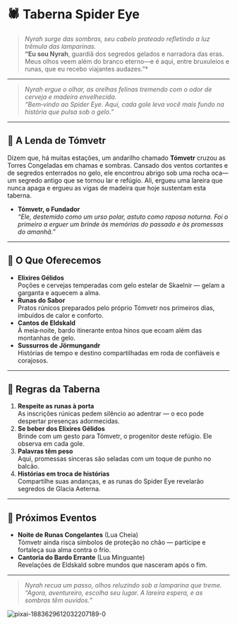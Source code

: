 # 🕷️ Taberna Spider Eye

> *Nyrah surge das sombras, seu cabelo prateado refletindo a luz trêmula das lamparinas.*  
> **“Eu sou Nyrah**, guardiã dos segredos gelados e narradora das eras. Meus olhos veem além do branco eterno—e é aqui, entre bruxuleios e runas, que eu recebo viajantes audazes.”*

---

> *Nyrah ergue o olhar, as orelhas felinas tremendo com o odor de cerveja e madeira envelhecida.*  
> _“Bem‐vindo ao Spider Eye. Aqui, cada gole leva você mais fundo na história que pulsa sob o gelo.”_

---

## 📜 A Lenda de Tómvetr

Dizem que, há muitas estações, um andarilho chamado **Tómvetr** cruzou as Torres Congeladas em chamas e sombras. Cansado dos ventos cortantes e de segredos enterrados no gelo, ele encontrou abrigo sob uma rocha oca—um segredo antigo que se tornou lar e refúgio. Ali, ergueu uma lareira que nunca apaga e ergueu as vigas de madeira que hoje sustentam esta taberna.  

- **Tómvetr, o Fundador**  
  _“Ele, destemido como um urso polar, astuto como raposa noturna. Foi o primeiro a erguer um brinde às memórias do passado e às promessas do amanhã.”_

---

## 🥃 O Que Oferecemos

- **Elixires Gélidos**  
  Poções e cervejas temperadas com gelo estelar de Skaelnir — gelam a garganta e aquecem a alma.  
- **Runas do Sabor**  
  Pratos rúnicos preparados pelo próprio Tómvetr nos primeiros dias, imbuídos de calor e conforto.  
- **Cantos de Eldskald**  
  À meia‐noite, bardo itinerante entoa hinos que ecoam além das montanhas de gelo.  
- **Sussurros de Jörmungandr**  
  Histórias de tempo e destino compartilhadas em roda de confiáveis e corajosos.

---

## 🐾 Regras da Taberna

1. **Respeite as runas à porta**  
   As inscrições rúnicas pedem silêncio ao adentrar — o eco pode despertar presenças adormecidas.  
2. **Se beber dos Elixires Gélidos**  
   Brinde com um gesto para Tómvetr, o progenitor deste refúgio. Ele observa em cada gole.  
3. **Palavras têm peso**  
   Aqui, promessas sinceras são seladas com um toque de punho no balcão.  
4. **Histórias em troca de histórias**  
   Compartilhe suas andanças, e as runas do Spider Eye revelarão segredos de Glacia Aeterna.

---

## 🎯 Próximos Eventos

- **Noite de Runas Congelantes** (Lua Cheia)  
  Tómvetr ainda risca símbolos de proteção no chão — participe e fortaleça sua alma contra o frio.  
- **Cantoria do Bardo Errante** (Lua Minguante)  
  Revelações de Eldskald sobre mundos que nasceram após o fim.

---

> *Nyrah recua um passo, olhos reluzindo sob a lamparina que treme.*  
> _“Agora, aventureiro, escolha seu lugar. A lareira espera, e as sombras têm ouvidos.”_
>
> 
  ![pixai-1883629612032207189-0](https://github.com/user-attachments/assets/4c8ea298-e874-4c93-8068-7a94abfd790d)
